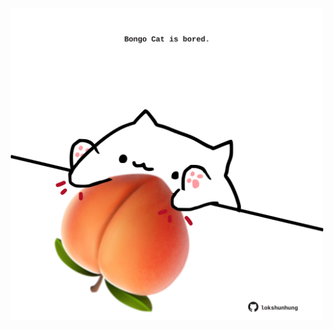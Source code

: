 <!-- built at 03/02/2023, 05:01:01 UTC -->
<p align="center">
  <img width="500" height="500" src="./ReadmeImage.svg">
</p>
